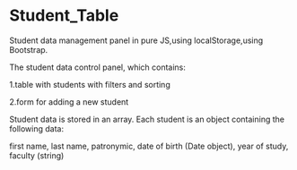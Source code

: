 # Student_Table
 Student data management panel in pure JS,using localStorage,using Bootstrap.

The student data control panel, which contains:

1.table with students with filters and sorting

2.form for adding a new student

Student data is stored in an array. Each student is an object containing the following data:

first name, last name, patronymic, date of birth (Date object), year of study, faculty (string)
